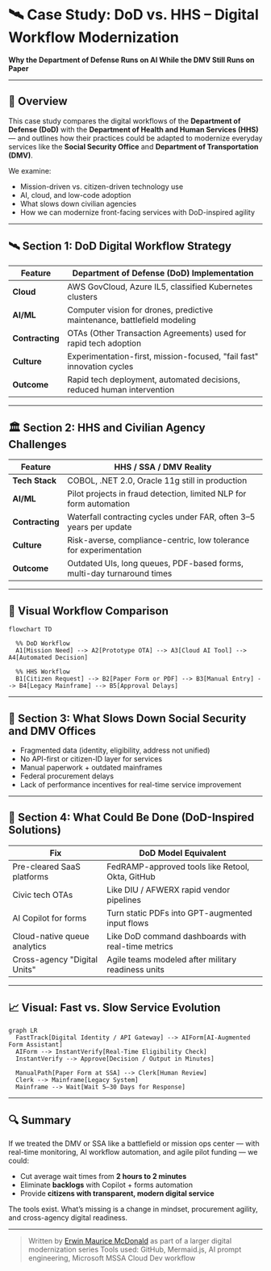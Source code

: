 # 🛰️ Case Study: DoD vs. HHS – Digital Workflow Modernization

**Why the Department of Defense Runs on AI While the DMV Still Runs on Paper**

---

## 🧠 Overview

This case study compares the digital workflows of the **Department of Defense (DoD)** with the **Department of Health and Human Services (HHS)** — and outlines how their practices could be adapted to modernize everyday services like the **Social Security Office** and **Department of Transportation (DMV)**.

We examine:

* Mission-driven vs. citizen-driven technology use
* AI, cloud, and low-code adoption
* What slows down civilian agencies
* How we can modernize front-facing services with DoD-inspired agility

---

## 🛰️ Section 1: DoD Digital Workflow Strategy

| Feature         | Department of Defense (DoD) Implementation                               |
| --------------- | ------------------------------------------------------------------------ |
| **Cloud**       | AWS GovCloud, Azure IL5, classified Kubernetes clusters                  |
| **AI/ML**       | Computer vision for drones, predictive maintenance, battlefield modeling |
| **Contracting** | OTAs (Other Transaction Agreements) used for rapid tech adoption         |
| **Culture**     | Experimentation-first, mission-focused, "fail fast" innovation cycles    |
| **Outcome**     | Rapid tech deployment, automated decisions, reduced human intervention   |

---

## 🏛️ Section 2: HHS and Civilian Agency Challenges

| Feature         | HHS / SSA / DMV Reality                                                |
| --------------- | ---------------------------------------------------------------------- |
| **Tech Stack**  | COBOL, .NET 2.0, Oracle 11g still in production                        |
| **AI/ML**       | Pilot projects in fraud detection, limited NLP for form automation     |
| **Contracting** | Waterfall contracting cycles under FAR, often 3–5 years per update     |
| **Culture**     | Risk-averse, compliance-centric, low tolerance for experimentation     |
| **Outcome**     | Outdated UIs, long queues, PDF-based forms, multi-day turnaround times |

---

## 🧭 Visual Workflow Comparison

```mermaid
flowchart TD

  %% DoD Workflow
  A1[Mission Need] --> A2[Prototype OTA] --> A3[Cloud AI Tool] --> A4[Automated Decision]

  %% HHS Workflow
  B1[Citizen Request] --> B2[Paper Form or PDF] --> B3[Manual Entry] --> B4[Legacy Mainframe] --> B5[Approval Delays]
```

---

## 🧰 Section 3: What Slows Down Social Security and DMV Offices

* Fragmented data (identity, eligibility, address not unified)
* No API-first or citizen-ID layer for services
* Manual paperwork + outdated mainframes
* Federal procurement delays
* Lack of performance incentives for real-time service improvement

---

## 🧠 Section 4: What Could Be Done (DoD-Inspired Solutions)

| Fix                          | DoD Model Equivalent                               |
| ---------------------------- | -------------------------------------------------- |
| Pre-cleared SaaS platforms   | FedRAMP-approved tools like Retool, Okta, GitHub   |
| Civic tech OTAs              | Like DIU / AFWERX rapid vendor pipelines           |
| AI Copilot for forms         | Turn static PDFs into GPT-augmented input flows    |
| Cloud-native queue analytics | Like DoD command dashboards with real-time metrics |
| Cross-agency "Digital Units" | Agile teams modeled after military readiness units |

---

## 📈 Visual: Fast vs. Slow Service Evolution

```mermaid
graph LR
  FastTrack[Digital Identity / API Gateway] --> AIForm[AI-Augmented Form Assistant]
  AIForm --> InstantVerify[Real-Time Eligibility Check]
  InstantVerify --> Approve[Decision / Output in Minutes]

  ManualPath[Paper Form at SSA] --> Clerk[Human Review]
  Clerk --> Mainframe[Legacy System]
  Mainframe --> Wait[Wait 5–30 Days for Response]
```

---

## 🔍 Summary

If we treated the DMV or SSA like a battlefield or mission ops center — with real-time monitoring, AI workflow automation, and agile pilot funding — we could:

* Cut average wait times from **2 hours to 2 minutes**
* Eliminate **backlogs** with Copilot + forms automation
* Provide **citizens with transparent, modern digital service**

The tools exist. What’s missing is a change in mindset, procurement agility, and cross-agency digital readiness.

---

> Written by [Erwin Maurice McDonald](https://github.com/emcdo411) as part of a larger digital modernization series
> Tools used: GitHub, Mermaid.js, AI prompt engineering, Microsoft MSSA Cloud Dev workflow




